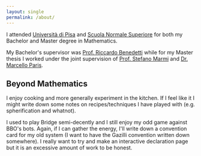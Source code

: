 ```yaml
---
layout: single
permalink: /about/
---
```


I attended [Università di Pisa](https://www.dm.unipi.it/) and [Scuola Normale Superiore](https://www.sns.it/it) for both my Bachelor and Master degree in Mathematics. 

My Bachelor's supervisor was [Prof. Riccardo Benedetti](https://people.dm.unipi.it/benedett/) while for my Master thesis I worked under the joint supervision of [Prof. Stefano Marmi](https://homepage.sns.it/marmi/) and [Dr. Marcello Paris](https://it.linkedin.com/in/marcelloparis).

## Beyond Mathematics

I enjoy cooking and more generally experiment in the kitchen. If I feel like it I might write down some notes on recipes/techniques I have played with (e.g. spherification and whatnot).

I used to play Bridge semi-decently and I still enjoy my odd game against BBO's bots. Again, if I can gather the energy, I'll write down a convention card for my old system (I want to have the Gazilli convention written down somewhere). I really want to try and make an interactive declaration page but it is an excessive amount of work to be honest.

